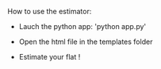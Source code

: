 How to use the estimator:

- Lauch the python app: 'python app.py'

- Open the html file in the templates folder

- Estimate your flat !

